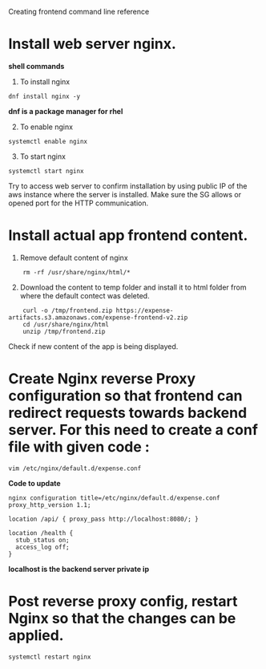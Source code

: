 Creating frontend command line reference

# Install web server nginx.

**shell commands**
1. To install nginx 
```shell 
dnf install nginx -y
``` 
**dnf is a package manager for rhel**

2. To enable nginx 
```shell
systemctl enable nginx
```

3. To start nginx 
```shell
systemctl start nginx
```

Try to access web server to confirm installation by using public IP of the aws instance where the server is installed.
Make sure the SG allows or opened port for the HTTP communication.

# Install actual app frontend content.

1. Remove default content of nginx

```shell   
    rm -rf /usr/share/nginx/html/*
```

2. Download the content to temp folder and install it to html folder from where the default contect was deleted.

```shell
    curl -o /tmp/frontend.zip https://expense-artifacts.s3.amazonaws.com/expense-frontend-v2.zip
    cd /usr/share/nginx/html
    unzip /tmp/frontend.zip
```

Check if new content of the app is being displayed.

# Create Nginx reverse Proxy configuration so that frontend can redirect requests towards backend server. For this need to create a conf file with given code :

```shell
vim /etc/nginx/default.d/expense.conf
```

**Code to update**

```shell
nginx configuration title=/etc/nginx/default.d/expense.conf 
proxy_http_version 1.1;

location /api/ { proxy_pass http://localhost:8080/; } 

location /health {
  stub_status on;
  access_log off;
}

```
**localhost is the backend server private ip**

# Post reverse proxy config, restart Nginx so that the changes can be applied.

```shell
systemctl restart nginx
```